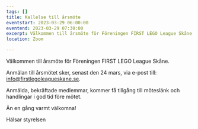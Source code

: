 ```yaml
---
tags: []
title: Kallelse till årsmöte
eventstart: 2023-03-29 06:00:00
eventend: 2023-03-29 07:30:00
excerpt: Välkommen till årsmöte för Föreningen FIRST LEGO League Skåne.
location: Zoom

---
```

Välkommen till årsmöte för Föreningen FIRST LEGO League Skåne.

Anmälan till årsmötet sker, senast den 24 mars, via e-post till: info@firstlegoleagueskane.se.

Anmälda, bekräftade medlemmar, kommer få tillgång till möteslänk och handlingar i god tid före mötet. 

Än en gång varmt välkomna!

Hälsar styrelsen